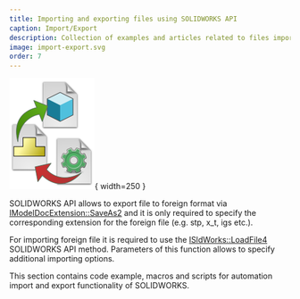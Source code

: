 ```yaml
---
title: Importing and exporting files using SOLIDWORKS API
caption: Import/Export
description: Collection of examples and articles related to files importing and exporting using SOLIDWORKS API
image: import-export.svg
order: 7
---
```

![Importing and exporting SOLIDWORKS files with SOLIDWORKS API](import-export.svg){ width=250 }

SOLIDWORKS API allows to export file to foreign format via [IModelDocExtension::SaveAs2](http://help.solidworks.com/2019/english/api/sldworksapi/solidworks.interop.sldworks~solidworks.interop.sldworks.imodeldocextension~saveas2.html) and it is only required to specify the corresponding extension for the foreign file (e.g. stp, x_t, igs etc.).

For importing foreign file it is required to use the [ISldWorks::LoadFile4](http://help.solidworks.com/2019/english/api/sldworksapi/solidworks.interop.sldworks~solidworks.interop.sldworks.isldworks~loadfile4.html) SOLIDWORKS API method. Parameters of this function allows to specify additional importing options.

This section contains code example, macros and scripts for automation import and export functionality of SOLIDWORKS.
